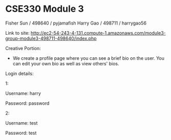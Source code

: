 # CSE330 Module 3
Fisher Sun / 498640 / pyjamafish
Harry Gao / 498711 / harrygao56


Link to site: http://ec2-54-243-4-131.compute-1.amazonaws.com/module3-group-module3-498711-498640/index.php


Creative Portion:
- We create a profile page where you can see a brief bio on the user. You can edit your own bio as well as view others' bios.


Login details:

1:

Username: harry

Password: password

2:

Username: test

Password: test